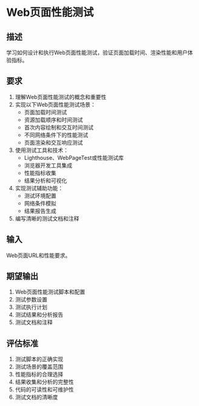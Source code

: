 # Web页面性能测试

## 描述
学习如何设计和执行Web页面性能测试，验证页面加载时间、渲染性能和用户体验指标。

## 要求
1. 理解Web页面性能测试的概念和重要性
2. 实现以下Web页面性能测试场景：
   - 页面加载时间测试
   - 资源加载顺序和时间测试
   - 首次内容绘制和交互时间测试
   - 不同网络条件下的性能测试
   - 页面渲染和交互响应测试
3. 使用测试工具和技术：
   - Lighthouse、WebPageTest或性能测试库
   - 浏览器开发工具集成
   - 性能指标收集
   - 结果分析和可视化
4. 实现测试辅助功能：
   - 测试环境配置
   - 网络条件模拟
   - 结果报告生成
5. 编写清晰的测试文档和注释

## 输入
Web页面URL和性能要求。

## 期望输出
1. Web页面性能测试脚本和配置
2. 测试参数设置
3. 测试执行计划
4. 测试结果和分析报告
5. 测试文档和注释

## 评估标准
1. 测试脚本的正确实现
2. 测试场景的覆盖范围
3. 性能指标的合理选择
4. 结果收集和分析的完整性
5. 代码的可读性和可维护性
6. 测试文档的清晰度